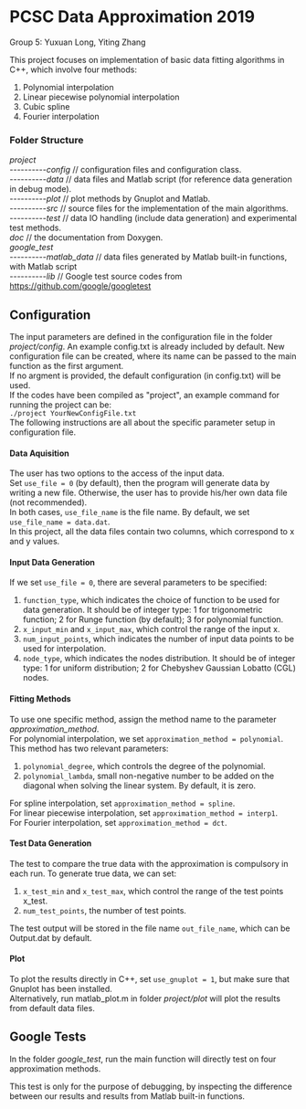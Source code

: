 # PCSC Data Approximation 2019  
Group 5: Yuxuan Long, Yiting Zhang
  
  
  
This project focuses on implementation of basic data fitting algorithms in C++, which involve four methods:  
1. Polynomial interpolation 
2. Linear piecewise polynomial interpolation
3. Cubic spline
4. Fourier interpolation

### Folder Structure
*project*  
----------*config*	// configuration files and configuration class.  
----------*data*		// data files and Matlab script (for reference data generation in debug mode).  
----------*plot*		// plot methods by Gnuplot and Matlab.  
----------*src*			// source files for the implementation of the main algorithms.  
----------*test*		// data IO handling (include data generation) and experimental test methods.  
*doc*		// the documentation from Doxygen.  
*google_test*  
----------*matlab_data*		// data files generated by Matlab built-in functions, with Matlab script  
----------*lib*						// Google test source codes from https://github.com/google/googletest
 
## Configuration
The input parameters are defined in the configuration file in the folder *project/config*. An example config.txt is already included by default. New configuration file can be created, where its name can be passed to the main function as the first argument.  
If no argment is provided, the default configuration (in config.txt) will be used.  
If the codes have been compiled as "project", an example command for running the project can be:  
`./project YourNewConfigFile.txt`  
The following instructions are all about the specific parameter setup in configuration file.  

#### Data Aquisition  
The user has two options to the access of the input data.  
Set `use_file = 0` (by default), then the program will generate data by writing a new file. Otherwise, the user has to provide his/her own data file (not recommended).  
In both cases, `use_file_name` is the file name. By default, we set `use_file_name = data.dat`.  
In this project, all the data files contain two columns, which correspond to x and y values.

#### Input Data Generation
If we set `use_file = 0`, there are several parameters to be specified:  
1. `function_type`, which indicates the choice of function to be used for data generation. It should be of integer type: 1 for trigonometric function; 2 for Runge function (by default); 3 for polynomial function.  
2. `x_input_min` and `x_input_max`, which control the range of the input x.  
3. `num_input_points`, which indicates the number of input data points to be used for interpolation.  
4. `node_type`, which indicates the nodes distribution. It should be of integer type: 1 for uniform distribution; 2 for Chebyshev Gaussian Lobatto (CGL) nodes.

#### Fitting Methods
To use one specific method, assign the method name to the parameter *approximation_method*.  
For polynomial interpolation, we set `approximation_method = polynomial`. This method has two relevant parameters:  
1. `polynomial_degree`, which controls the degree of the polynomial.  
2. `polynomial_lambda`, small non-negative number to be added on the diagonal when solving the linear system. By default, it is zero.  

For spline interpolation, set `approximation_method = spline`.  
For linear piecewise interpolation, set `approximation_method = interp1`.  
For Fourier interpolation, set `approximation_method = dct`.    

#### Test Data Generation
The test to compare the true data with the approximation is compulsory in each run. To generate true data, we can set:  
1. `x_test_min` and `x_test_max`, which control the range of the test points x_test.  
2. `num_test_points`, the number of test points.  

The test output will be stored in the file name `out_file_name`, which can be Output.dat by
default.  

#### Plot
To plot the results directly in C++, set `use_gnuplot = 1`, but make sure that Gnuplot has been installed.  
Alternatively, run matlab_plot.m in folder *project/plot* will plot the results from default data files.  

## Google Tests
In the folder *google_test*, run the main function will directly test on four approximation methods.  

This test is only for the purpose of debugging, by inspecting the difference between our results and results from Matlab built-in functions.



